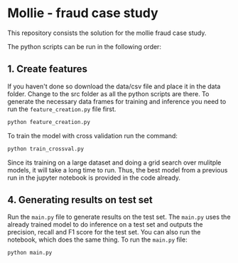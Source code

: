 # Mollie - fraud case study

This repository consists the solution for the mollie fraud case study.

The python scripts can be run in the following order:

## 1. Create features
If you haven't done so download the data/csv file and place it in the data folder. Change to the src folder as all the python scripts are there. To generate the necessary data frames for training and inference you need to run the `feature_creation.py` file first. 
```bash
python feature_creation.py
```
To train the model with cross validation run the command:
```bash
python train_crossval.py
```
Since its training on a large dataset and doing a grid search over mulitple models, it will take a long time to run. Thus, the best model from a previous run in the jupyter notebook is provided in the code already.

## 4. Generating results on test set
Run the `main.py` file to generate results on the test set. The `main.py` uses the already trained model to do inference on a test set and outputs the precision, recall and F1 score for the test set. You can also run the notebook, which does the same thing. 
To run the `main.py` file:
```bash
python main.py
```


